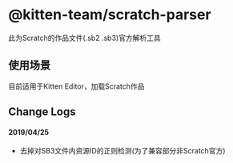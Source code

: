# @kitten-team/scratch-parser
此为Scratch的作品文件(.sb2 .sb3)官方解析工具

## 使用场景
目前适用于Kitten Editor，加载Scratch作品

## Change Logs
#### 2019/04/25
- 去掉对SB3文件内资源ID的正则检测(为了兼容部分非Scratch官方)